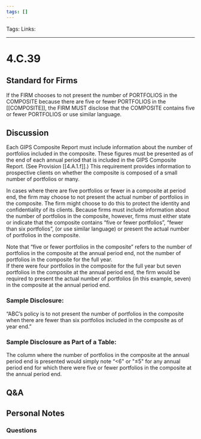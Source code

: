 ```yaml
---
tags: []
---
```

Tags:
Links: 
___
# 4.C.39
## Standard for Firms
If the FIRM chooses to not present the number of PORTFOLIOS in the COMPOSITE because there are five or fewer PORTFOLIOS in the [[COMPOSITE]], the FIRM MUST disclose that the COMPOSITE contains five or fewer PORTFOLIOS or use similar language.
## Discussion
Each GIPS Composite Report must include information about the number of portfolios included in the composite. These figures must be presented as of the end of each annual period that is included in the GIPS Composite Report. (See Provision [[4.A.1.f]].) This requirement provides information to prospective clients on whether the composite is composed of a small number of portfolios or many.

In cases where there are five portfolios or fewer in a composite at period end, the firm may choose to not present the actual number of portfolios in the composite. The firm might choose to do this to protect the identity and confidentiality of its clients. Because firms must include information about the number of portfolios in the composite, however, firms must either state or indicate that the composite contains “five or fewer portfolios”, “fewer than six portfolios”, (or use similar language) or present the actual number of portfolios in the composite.

Note that “five or fewer portfolios in the composite” refers to the number of portfolios in the composite at the annual period end, not the number of portfolios in the composite for the full year.  
If there were four portfolios in the composite for the full year but seven portfolios in the composite at the annual period end, the firm would be required to present the actual number of portfolios (in this example, seven) in the composite at the annual period end.
### Sample Disclosure:
“ABC’s policy is to not present the number of portfolios in the composite when there are fewer than six portfolios included in the composite as of year end.”
### Sample Disclosure as Part of a Table:
The column where the number of portfolios in the composite at the annual period end is presented would simply note “<6" or "≤5" for any annual period end for which there were five or fewer portfolios in the composite at the annual period end.
## Q&A

## Personal Notes

### Questions